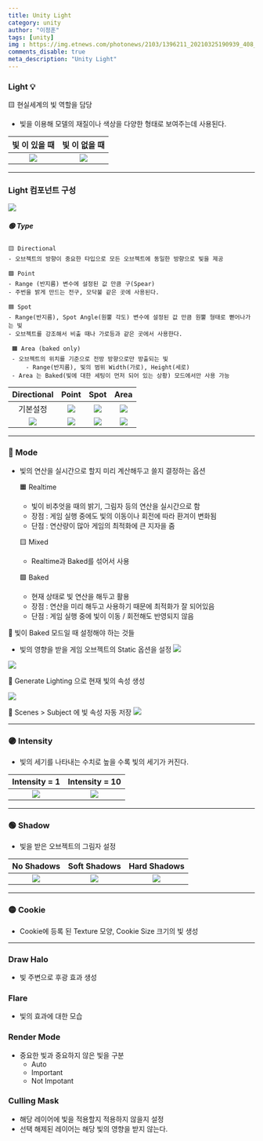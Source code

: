 ```yaml
---
title: Unity Light
category: unity
author: "이정훈"
tags: [unity]
img : https://img.etnews.com/photonews/2103/1396211_20210325190939_408_0012.jpg
comments_disable: true
meta_description: "Unity Light"
---
```


###  Light 💡
🟨 현실세계의 빛 역할을 담당
- 빛을 이용해 모델의 재질이나 색상을 다양한 형태로 보여주는데 사용된다.  

|빛 이 있을 때|빛 이 없을 때|  
| :---: | :----: |  
|![](https://i.imgur.com/yhzcplD.png)|![](https://i.imgur.com/uKhdj9M.png)

***

### Light 컴포넌트 구성

![](https://i.imgur.com/lKDzfGb.png)

##### 🟢 Type

	🟨 Directional
	- 오브젝트의 방향이 중요한 타입으로 모든 오브젝트에 동일한 방향으로 빛을 제공

	🟩 Point
	- Range (반지름) 변수에 설정된 값 만큼 구(Spear) 
	- 주번을 밝게 만드는 전구, 모닥불 같은 곳에 사용된다.

	🟦 Spot
	- Range(반지름), Spot Angle(원뿔 각도) 변수에 설정된 값 만큼 원뿔 형태로 뻗어나가는 빛
	- 오브젝트를 강조해서 비출 때나 가로등과 같은 곳에서 사용한다.

	 🟧 Area (baked only)
	 - 오브젝트의 위치를 기준으로 전방 방향으로만 방출되는 빛
		 - Range(반지름), 빛의 범위 Width(가로), Height(세로)
	 - Area 는 Baked(빛에 대한 세팅이 먼저 되어 있는 상황) 모드에서만 사용 가능  


|Directional|Point|Spot|Area|  
|:---:|:---:|:---:|:---:|  
|기본설정|![](https://i.imgur.com/PvdqgnH.png)|![](https://i.imgur.com/1tz8GHz.png)|![](https://i.imgur.com/Vk5lVgq.png)|
|![](https://i.imgur.com/RQew80a.png)|![](https://i.imgur.com/jsE4JGd.png)|![](https://i.imgur.com/sjTWZar.png)|![](https://i.imgur.com/1Zmyapn.png)|

***

### 🔴 Mode
- 빛의 연산을 실시간으로 할지 미리 계산해두고 쓸지 결정하는 옵션

	🟧 Realtime
	- 빛이 비추엇을 때의 밝기, 그림자 등의 연산을 실시간으로 함
	- 장점 : 게임 실행 중에도 빛의 이동이나 회전에 따라 환겨이 변화됨
	- 단점 : 연산량이 많아 게임의 최적화에 큰 지자을 줌

	🟨 Mixed
	- Realtime과 Baked를 섞어서 사용

	🟩 Baked
	- 현재 상태로 빛 연산을 해두고 활용
	- 장점 : 연산을 미리 해두고 사용하기 때문에 최적화가 잘 되어있음
	- 단점 : 게임 실행 중에 빛이 이동 / 회전해도 반영되지 않음

🔦  빛이 Baked 모드일 때 설정해야 하는 것들
- 빛의 영향을 받을 게임 오브젝트의 Static 옵션을 설정
![](https://i.imgur.com/Wy29cvh.png)


![](https://i.imgur.com/QtDII72.png)

🔗 Generate Lighting 으로 현재 빛의 속성 생성

![](https://i.imgur.com/q5aoLAf.png)

🔗 Scenes > Subject 에 빛 속성 자동 저장
![](https://i.imgur.com/GM9K0Aw.png)

***

### 🟣 Intensity
- 빛의 세기를 나타내는 수치로 높을 수록 빛의 세기가 커진다.

|Intensity = 1|Intensity = 10|
|:---:|:---:|
|![](https://i.imgur.com/qoKjq19.png)|![](https://i.imgur.com/7nuzfHN.png)|

***

### 🟢 Shadow
- 빛을 받은 오브젝트의 그림자 설정

|No Shadows|Soft Shadows|Hard Shadows|
|:---:|:---:|:---:|
|![](https://i.imgur.com/EWeFHJz.png)|![](https://i.imgur.com/4FCRjvY.png)|![](https://i.imgur.com/ywvl9IE.png)|

***

### 🟡  Cookie
- Cookie에 등록 된 Texture 모양, Cookie Size 크기의 빛 생성

***

### Draw Halo
- 빛 주변으로 후광 효과 생성

### Flare
- 빛의 효과에 대한 모습

### Render Mode
- 중요한 빛과 중요하지 않은 빛을 구분
	- Auto
	- Important
	- Not Impotant

### Culling Mask
- 해당 레이어에 빛을 적용할지 적용하지 않을지 설정
- 선택 해제된 레이어는 해당 빛의 영향을 받지 않는다.